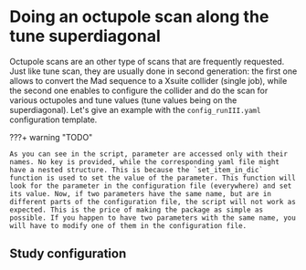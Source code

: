 # Doing an octupole scan along the tune superdiagonal

Octupole scans are an other type of scans that are frequently requested. Just like tune scan, they are usually done in second generation: the first one allows to convert the Mad sequence to a Xsuite collider (single job), while the second one enables to configure the collider and do the scan for various octupoles and tune values (tune values being on the superdiagonal). Let's give an example with the ```config_runIII.yaml``` configuration template.

???+ warning "TODO"

    As you can see in the script, parameter are accessed only with their names. No key is provided, while the corresponding yaml file might have a nested structure. This is because the `set_item_in_dic` function is used to set the value of the parameter. This function will look for the parameter in the configuration file (everywhere) and set its value. Now, if two parameters have the same name, but are in different parts of the configuration file, the script will not work as expected. This is the price of making the package as simple as possible. If you happen to have two parameters with the same name, you will have to modify one of them in the configuration file.

## Study configuration